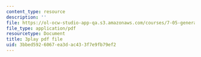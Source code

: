 ```yaml
---
content_type: resource
description: ''
file: https://ol-ocw-studio-app-qa.s3.amazonaws.com/courses/7-05-general-biochemistry-spring-2020/3bbed5926067ea3dac433f7e9fb79ef2_7Z1CfKUOQVs.pdf
file_type: application/pdf
resourcetype: Document
title: 3play pdf file
uid: 3bbed592-6067-ea3d-ac43-3f7e9fb79ef2
---
```

